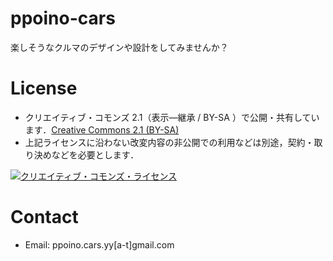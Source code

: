 # ppoino-cars
楽しそうなクルマのデザインや設計をしてみませんか？

# License
- クリエイティブ・コモンズ 2.1（表示—継承 / BY-SA ）で公開・共有しています．[Creative Commons 2.1 (BY-SA)](http://creativecommons.org/licenses/by-sa/2.1/jp/)
- 上記ライセンスに沿わない改変内容の非公開での利用などは別途，契約・取り決めなどを必要とします．


<a rel="license" href="http://creativecommons.org/licenses/by-sa/2.1/jp/"><img alt="クリエイティブ・コモンズ・ライセンス" style="border-width:0" src="https://i.creativecommons.org/l/by-sa/2.1/jp/88x31.png" /></a>

# Contact
- Email: ppoino.cars.yy[a-t]gmail.com
